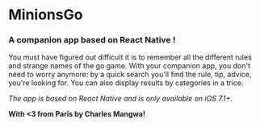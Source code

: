 <h1>MinionsGo</h1>
<h3> A companion app based on React Native !</h3>

You must have figured out difficult it is to remember all the different rules and strange names of the go game. With your companion app, you don't need to worry anymore: by a quick search you'll find the rule, tip, advice, you're looking for. You can also display results by categories in a trice.

*The app is based on React Native and is only available on iOS 7.1+.*

**With <3 from Paris by Charles Mangwa!**
